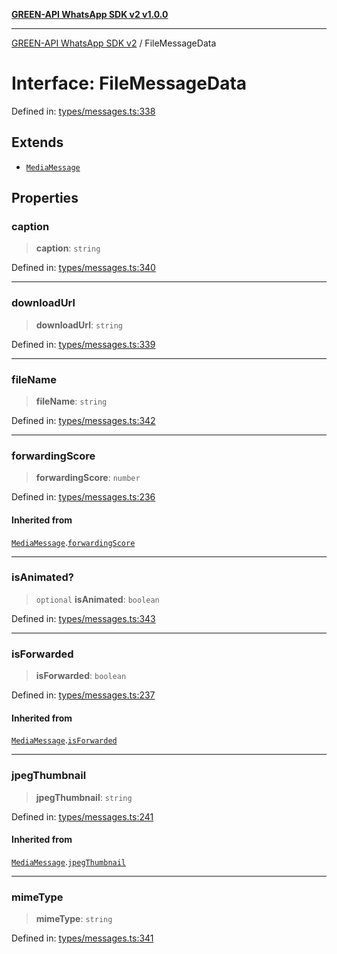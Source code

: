 [**GREEN-API WhatsApp SDK v2 v1.0.0**](../README.md)

***

[GREEN-API WhatsApp SDK v2](../globals.md) / FileMessageData

# Interface: FileMessageData

Defined in: [types/messages.ts:338](https://github.com/green-api/whatsapp-api-client-js-v2/blob/6c31521abaa4e85365f3538298181cae99417bce/src/types/messages.ts#L338)

## Extends

- [`MediaMessage`](MediaMessage.md)

## Properties

### caption

> **caption**: `string`

Defined in: [types/messages.ts:340](https://github.com/green-api/whatsapp-api-client-js-v2/blob/6c31521abaa4e85365f3538298181cae99417bce/src/types/messages.ts#L340)

***

### downloadUrl

> **downloadUrl**: `string`

Defined in: [types/messages.ts:339](https://github.com/green-api/whatsapp-api-client-js-v2/blob/6c31521abaa4e85365f3538298181cae99417bce/src/types/messages.ts#L339)

***

### fileName

> **fileName**: `string`

Defined in: [types/messages.ts:342](https://github.com/green-api/whatsapp-api-client-js-v2/blob/6c31521abaa4e85365f3538298181cae99417bce/src/types/messages.ts#L342)

***

### forwardingScore

> **forwardingScore**: `number`

Defined in: [types/messages.ts:236](https://github.com/green-api/whatsapp-api-client-js-v2/blob/6c31521abaa4e85365f3538298181cae99417bce/src/types/messages.ts#L236)

#### Inherited from

[`MediaMessage`](MediaMessage.md).[`forwardingScore`](MediaMessage.md#forwardingscore)

***

### isAnimated?

> `optional` **isAnimated**: `boolean`

Defined in: [types/messages.ts:343](https://github.com/green-api/whatsapp-api-client-js-v2/blob/6c31521abaa4e85365f3538298181cae99417bce/src/types/messages.ts#L343)

***

### isForwarded

> **isForwarded**: `boolean`

Defined in: [types/messages.ts:237](https://github.com/green-api/whatsapp-api-client-js-v2/blob/6c31521abaa4e85365f3538298181cae99417bce/src/types/messages.ts#L237)

#### Inherited from

[`MediaMessage`](MediaMessage.md).[`isForwarded`](MediaMessage.md#isforwarded)

***

### jpegThumbnail

> **jpegThumbnail**: `string`

Defined in: [types/messages.ts:241](https://github.com/green-api/whatsapp-api-client-js-v2/blob/6c31521abaa4e85365f3538298181cae99417bce/src/types/messages.ts#L241)

#### Inherited from

[`MediaMessage`](MediaMessage.md).[`jpegThumbnail`](MediaMessage.md#jpegthumbnail)

***

### mimeType

> **mimeType**: `string`

Defined in: [types/messages.ts:341](https://github.com/green-api/whatsapp-api-client-js-v2/blob/6c31521abaa4e85365f3538298181cae99417bce/src/types/messages.ts#L341)
